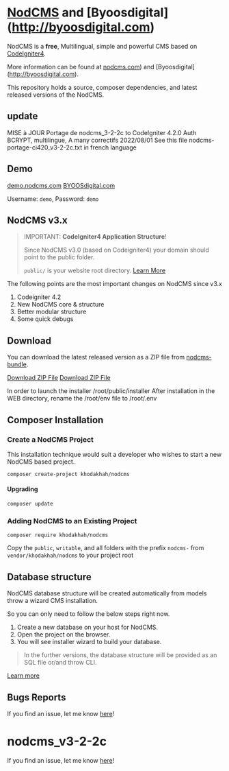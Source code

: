 # [NodCMS](http://nodcms.com) and [Byoosdigital] (http://byoosdigital.com)
NodCMS is a <strong>free</strong>, Multilingual, simple and powerful CMS based on [CodeIgniter4]((https://codeigniter.com/)).

More information can be found at [nodcms.com](http://nodcms.com/)) and [Byoosdigital] (http://byoosdigital.com).

This repository holds a source, composer dependencies, and latest released versions of the NodCMS.
## update
MISE à JOUR
Portage  de nodcms_3-2-2c to CodeIgniter 4.2.0   Auth  BCRYPT, multilingue, A many correctifs 2022/08/01
See  this file  nodcms-portage-ci420_v3-2-2c.txt in french language
## Demo
[demo.nodcms.com](http://demo.nodcms.com/)
[BYOOSdigital.com](http://byoosdigital.com/)

Username: `demo`, Password: `demo`

## NodCMS v3.x
> IMPORTANT: **CodeIgniter4 Application Structure**!
> 
> Since NodCMS v3.0 (based on Codeigniter4) your domain should point to the public folder.
> 
> `public/` is your website root directory. [Learn More](https://codeigniter.com/user_guide/concepts/structure.html#public)

The following points are the most important changes on NodCMS since v3.x
1. Codeigniter 4.2
2. New NodCMS core & structure
3. Better modular structure
4. Some quick debugs

## Download ##
You can download the latest released version as a ZIP file from [nodcms-bundle](https://github.com/khodakhah/nodcms-bundle). 

[Download ZIP File](https://github.com/khodakhah/nodcms-bundle/archive/master.zip)
[Download ZIP File](https://github.com/DEV-byoos/nodcms_v3-2-2c.git)

In order to launch the installer   /root/public/installer
After installation in the WEB directory, rename the /root/env file to /root/.env

## Composer Installation
### Create a NodCMS Project

This installation technique would suit a developer who wishes to start a new NodCMS based project.

```
composer create-project khodakhah/nodcms
```
#### Upgrading
```
composer update
```

### Adding NodCMS to an Existing Project
```
composer require khodakhah/nodcms
```
Copy the `public`, `writable`, and all folders with the prefix `nodcms-` from `vendor/khodakhah/nodcms` to your project root

## Database structure
NodCMS database structure will be created automatically from models throw a wizard CMS installation.

So you can only need to follow the below steps right now.

1. Create a new database on your host for NodCMS.
2. Open the project on the browser.
3. You will see installer wizard to build your database.

> In the further versions, the database structure will be provided as an SQL file or/and throw CLI.

[Learn more](https://nodcms.com/user-guide/)

## Bugs Reports
If you find an issue, let me know [here](https://github.com/khodakhah/nodcms/issues/new)!
# nodcms_v3-2-2c
If you find an issue, let me know [here](https://github.com/DEV-byoos/nodcms_v3-2-2c/issues/new)!
